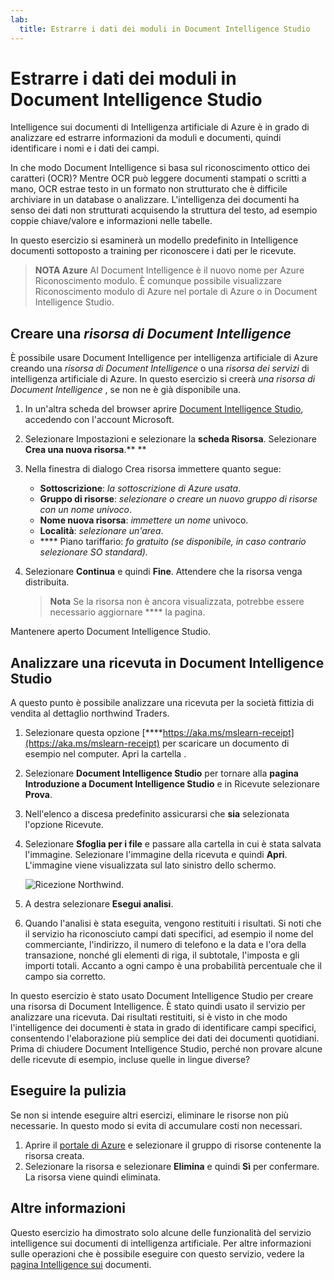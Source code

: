 ```yaml
---
lab:
  title: Estrarre i dati dei moduli in Document Intelligence Studio
---
```


# Estrarre i dati dei moduli in Document Intelligence Studio

Intelligence sui documenti di Intelligenza artificiale di Azure è in grado di analizzare ed estrarre informazioni da moduli e documenti, quindi identificare i nomi e i dati dei campi. 

In che modo Document Intelligence si basa sul riconoscimento ottico dei caratteri (OCR)? Mentre OCR può leggere documenti stampati o scritti a mano, OCR estrae testo in un formato non strutturato che è difficile archiviare in un database o analizzare. L'intelligenza dei documenti ha senso dei dati non strutturati acquisendo la struttura del testo, ad esempio coppie chiave/valore e informazioni nelle tabelle. 

In questo esercizio si esaminerà un modello predefinito in Intelligence documenti sottoposto a training per riconoscere i dati per le ricevute. 

> **NOTA Azure** AI Document Intelligence è il nuovo nome per Azure Riconoscimento modulo. È comunque possibile visualizzare Riconoscimento modulo di Azure nel portale di Azure o in Document Intelligence Studio.

## Creare una *risorsa di Document Intelligence*

È possibile usare Document Intelligence per intelligenza artificiale di Azure creando una *risorsa di Document Intelligence* o una *risorsa dei servizi* di intelligenza artificiale di Azure. In questo esercizio si creerà *una risorsa di Document Intelligence* , se non ne è già disponibile una.

1. In un'altra scheda del browser aprire [Document Intelligence Studio](https://formrecognizer.appliedai.azure.com/studio), accedendo con l'account Microsoft.
1. Selezionare Impostazioni e selezionare la **scheda Risorsa**. Selezionare **Crea una nuova risorsa**.** **
1. Nella finestra di dialogo Crea risorsa immettere quanto segue:
    - **Sottoscrizione**: *la sottoscrizione di Azure usata*.
    - **Gruppo di risorse**: *selezionare o creare un nuovo gruppo di risorse con un nome univoco*.
    - **Nome nuova risorsa**: *immettere un nome* univoco.
    - **Località**: *selezionare un'area*.
    - **** Piano tariffario: *fo gratuito (se disponibile, in caso contrario selezionare SO standard).*
1. Selezionare **Continua** e quindi **Fine**. Attendere che la risorsa venga distribuita.

    >**Nota** Se la risorsa non è ancora visualizzata, potrebbe essere necessario aggiornare **** la pagina.

Mantenere aperto Document Intelligence Studio.

## Analizzare una ricevuta in Document Intelligence Studio

A questo punto è possibile analizzare una ricevuta per la società fittizia di vendita al dettaglio northwind Traders.

1. Selezionare questa opzione [****https://aka.ms/mslearn-receipt](https://aka.ms/mslearn-receipt) per scaricare un documento di esempio nel computer. Apri la cartella . 
1. Selezionare **Document Intelligence Studio** per tornare alla **pagina Introduzione a Document Intelligence Studio** e in Ricevute selezionare **Prova**.
1. Nell'elenco a discesa predefinito assicurarsi che **sia** selezionata l'opzione Ricevute.
1. Selezionare **Sfoglia per i file** e passare alla cartella in cui è stata salvata l'immagine. Selezionare l'immagine della ricevuta e quindi **Apri**. L'immagine viene visualizzata sul lato sinistro dello schermo.

    ![Ricezione Northwind.](media/document-intelligence/northwind-receipt.jpg)

1. A destra selezionare **Esegui analisi**.
1. Quando l'analisi è stata eseguita, vengono restituiti i risultati. Si noti che il servizio ha riconosciuto campi dati specifici, ad esempio il nome del commerciante, l'indirizzo, il numero di telefono e la data e l'ora della transazione, nonché gli elementi di riga, il subtotale, l'imposta e gli importi totali. Accanto a ogni campo è una probabilità percentuale che il campo sia corretto.

In questo esercizio è stato usato Document Intelligence Studio per creare una risorsa di Document Intelligence. È stato quindi usato il servizio per analizzare una ricevuta. Dai risultati restituiti, si è visto in che modo l'intelligence dei documenti è stata in grado di identificare campi specifici, consentendo l'elaborazione più semplice dei dati dei documenti quotidiani. Prima di chiudere Document Intelligence Studio, perché non provare alcune delle ricevute di esempio, incluse quelle in lingue diverse?

## Eseguire la pulizia

Se non si intende eseguire altri esercizi, eliminare le risorse non più necessarie. In questo modo si evita di accumulare costi non necessari.

1. Aprire il [portale di Azure]( https://portal.azure.com) e selezionare il gruppo di risorse contenente la risorsa creata.
1. Selezionare la risorsa e selezionare **Elimina** e quindi **Sì** per confermare. La risorsa viene quindi eliminata.

## Altre informazioni

Questo esercizio ha dimostrato solo alcune delle funzionalità del servizio intelligence sui documenti di intelligenza artificiale. Per altre informazioni sulle operazioni che è possibile eseguire con questo servizio, vedere la [pagina Intelligence sui](https://learn.microsoft.com/azure/ai-services/document-intelligence/overview?view=doc-intel-3.1.0) documenti.
